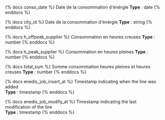 {% docs conso_date %}
Date de la consommation d'énèrgie
**Type** : date
{% enddocs %}

{% docs city_id %}
Date de la consommation d'énèrgie
**Type** : string
{% enddocs %}

{% docs h_offpeak_supplier %}
Consommation en heures creuses
**Type** : number
{% enddocs %}

{% docs h_peak_supplier %}
Consommation en heures pleines
**Type** : number
{% enddocs %}

{% docs total_sum %}
Somme consommation heures pleines et heures creuses
**Type** : number
{% enddocs %}

{% docs enedis_job_insert_at %}
Timestamp indicating when the line was added  
**Type** : timestamp
{% enddocs %}

{% docs enedis_job_modify_at %}
Timestamp indicating the last modification of the line  
**Type** : timestamp
{% enddocs %}

